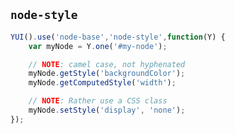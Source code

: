 ## `node-style`

```javascript
YUI().use('node-base','node-style',function(Y) {
    var myNode = Y.one('#my-node');

    // NOTE: camel case, not hyphenated
    myNode.getStyle('backgroundColor');
    myNode.getComputedStyle('width');

    // NOTE: Rather use a CSS class
    myNode.setStyle('display', 'none');
});
```
<!-- .element: class="fragment" -->
